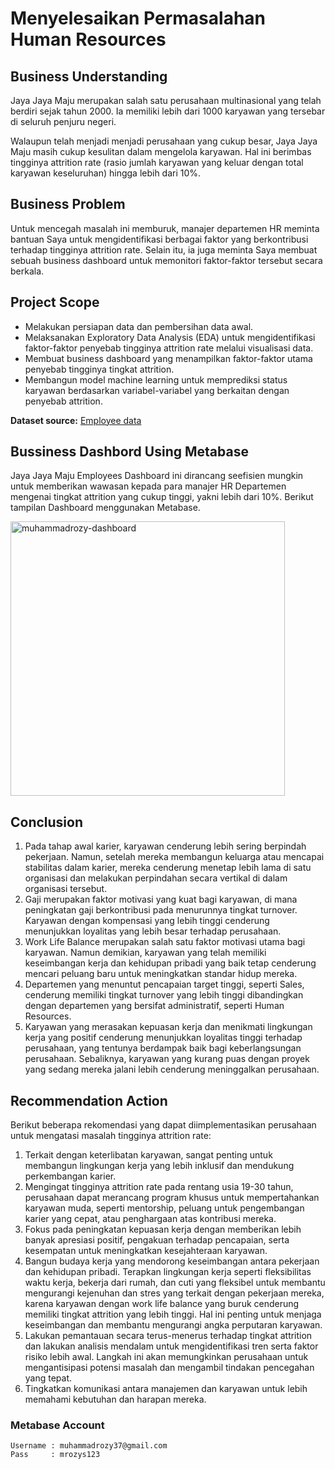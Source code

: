 # Menyelesaikan Permasalahan Human Resources

## Business Understanding

Jaya Jaya Maju merupakan salah satu perusahaan multinasional yang telah berdiri sejak tahun 2000. Ia memiliki lebih dari 1000 karyawan yang tersebar di seluruh penjuru negeri. 

Walaupun telah menjadi menjadi perusahaan yang cukup besar, Jaya Jaya Maju masih cukup kesulitan dalam mengelola karyawan. Hal ini berimbas tingginya attrition rate (rasio jumlah karyawan yang keluar dengan total karyawan keseluruhan) hingga lebih dari 10%.


## Business Problem

Untuk mencegah masalah ini memburuk, manajer departemen HR meminta bantuan Saya untuk mengidentifikasi berbagai faktor yang berkontribusi terhadap tingginya attrition rate. Selain itu, ia juga meminta Saya membuat sebuah business dashboard untuk memonitori faktor-faktor tersebut secara berkala.


## Project Scope
- Melakukan persiapan data dan pembersihan data awal.
- Melaksanakan Exploratory Data Analysis (EDA) untuk mengidentifikasi faktor-faktor penyebab tingginya attrition rate melalui visualisasi data.
- Membuat business dashboard yang menampilkan faktor-faktor utama penyebab tingginya tingkat attrition.
- Membangun model machine learning untuk memprediksi status karyawan berdasarkan variabel-variabel yang berkaitan dengan penyebab attrition.


**Dataset source:** [Employee data](https://github.com/dicodingacademy/dicoding_dataset/tree/main/employee 'Dicoding GitHub - Employee data')


## Bussiness Dashbord Using Metabase
Jaya Jaya Maju Employees Dashboard ini dirancang seefisien mungkin untuk memberikan wawasan kepada para manajer HR Departemen mengenai tingkat attrition yang cukup tinggi, yakni lebih dari 10%. Berikut tampilan Dashboard menggunakan Metabase.

<img width="439" alt="muhammadrozy-dashboard" src="https://github.com/user-attachments/assets/32523bee-3b1b-4fa9-9e80-3c5929ed6695" />


## Conclusion
1. Pada tahap awal karier, karyawan cenderung lebih sering berpindah pekerjaan. Namun, setelah mereka membangun keluarga atau mencapai stabilitas dalam karier, mereka cenderung menetap lebih lama di satu organisasi dan melakukan perpindahan secara vertikal di dalam organisasi tersebut.
2. Gaji merupakan faktor motivasi yang kuat bagi karyawan, di mana peningkatan gaji berkontribusi pada menurunnya tingkat turnover. Karyawan dengan kompensasi yang lebih tinggi cenderung menunjukkan loyalitas yang lebih besar terhadap perusahaan.
3. Work Life Balance merupakan salah satu faktor motivasi utama bagi karyawan. Namun demikian, karyawan yang telah memiliki keseimbangan kerja dan kehidupan pribadi yang baik tetap cenderung mencari peluang baru untuk meningkatkan standar hidup mereka.
4. Departemen yang menuntut pencapaian target tinggi, seperti Sales, cenderung memiliki tingkat turnover yang lebih tinggi dibandingkan dengan departemen yang bersifat administratif, seperti Human Resources.
5. Karyawan yang merasakan kepuasan kerja dan menikmati lingkungan kerja yang positif cenderung menunjukkan loyalitas tinggi terhadap perusahaan, yang tentunya berdampak baik bagi keberlangsungan perusahaan. Sebaliknya, karyawan yang kurang puas dengan proyek yang sedang mereka jalani lebih cenderung meninggalkan perusahaan.


## Recommendation Action
Berikut beberapa rekomendasi yang dapat diimplementasikan perusahaan untuk mengatasi masalah tingginya attrition rate:
1. Terkait dengan keterlibatan karyawan, sangat penting untuk membangun lingkungan kerja yang lebih inklusif dan mendukung perkembangan karier.
2. Mengingat tingginya attrition rate pada rentang usia 19-30 tahun, perusahaan dapat merancang program khusus untuk mempertahankan karyawan muda, seperti mentorship, peluang untuk pengembangan karier yang cepat, atau penghargaan atas kontribusi mereka.
3. Fokus pada peningkatan kepuasan kerja dengan memberikan lebih banyak apresiasi positif, pengakuan terhadap pencapaian, serta kesempatan untuk meningkatkan kesejahteraan karyawan.
4. Bangun budaya kerja yang mendorong keseimbangan antara pekerjaan dan kehidupan pribadi. Terapkan lingkungan kerja seperti fleksibilitas waktu kerja, bekerja dari rumah, dan cuti yang fleksibel untuk membantu mengurangi kejenuhan dan stres yang terkait dengan pekerjaan mereka, karena karyawan dengan work life balance yang buruk cenderung memiliki tingkat attrition yang lebih tinggi. Hal ini penting untuk menjaga keseimbangan dan membantu mengurangi angka perputaran karyawan.
6. Lakukan pemantauan secara terus-menerus terhadap tingkat attrition dan lakukan analisis mendalam untuk mengidentifikasi tren serta faktor risiko lebih awal. Langkah ini akan memungkinkan perusahaan untuk mengantisipasi potensi masalah dan mengambil tindakan pencegahan yang tepat.
7. Tingkatkan komunikasi antara manajemen dan karyawan untuk lebih memahami kebutuhan dan harapan mereka.


### Metabase Account
```
Username : muhammadrozy37@gmail.com
Pass     : mrozys123
```
